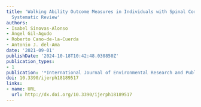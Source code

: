 ```yaml
---
title: 'Walking Ability Outcome Measures in Individuals with Spinal Cord Injury: A
  Systematic Review'
authors:
- Isabel Sinovas-Alonso
- Ángel Gil-Agudo
- Roberto Cano-de-la-Cuerda
- Antonio J. del-Ama
date: '2021-09-01'
publishDate: '2024-10-18T10:42:48.030850Z'
publication_types:
- 1
publication: '*International Journal of Environmental Research and Public Health*'
doi: 10.3390/ijerph18189517
links:
- name: URL
  url: http://dx.doi.org/10.3390/ijerph18189517
---
```

